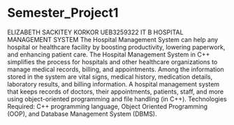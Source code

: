 # Semester_Project1
ELIZABETH SACKITEY KORKOR
UEB3259322
IT B
HOSPITAL MANAGEMENT SYSTEM
The Hospital Management System can help any hospital or healthcare facility by 
boosting productivity, lowering paperwork, and enhancing patient care. The 
Hospital Management System in C++ simplifies the process for hospitals and 
other healthcare organizations to manage medical records, billing, and 
appointments. Among the information stored in the system are vital signs, 
medical history, medication details, laboratory results, and billing information. A 
hospital management system that keeps records of doctors, their appointments, 
patients, staff, and more using object-oriented programming and file handling (in 
C++).
Technologies Required: C++ programming language, Object Oriented
Programming (OOP), and Database Management System (DBMS).
